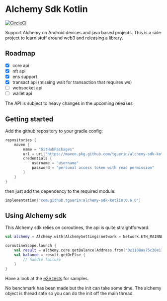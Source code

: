 # Alchemy Sdk Kotlin

[![CircleCI](https://dl.circleci.com/status-badge/img/gh/tguerin/alchemy-sdk-kotlin/tree/main.svg?style=svg)](https://dl.circleci.com/status-badge/redirect/gh/tguerin/alchemy-sdk-kotlin/tree/main)

Support Alchemy on Android devices and java based projects. This is a side project to learn stuff around web3 and releasing a library.

## Roadmap

- [x] core api
- [x] nft api
- [x] ens support
- [x] transact api (missing wait for transaction that requires ws)
- [ ] websocket api
- [ ] wallet api

The API is subject to heavy changes in the upcoming releases

## Getting started

Add the github repository to your gradle config:

```kotlin
repositories {
    maven {
        name = "GitHubPackages"
        url = uri("https://maven.pkg.github.com/tguerin/alchemy-sdk-kotlin")
        credentials {
            username = "username"
            password = "personal access token with read permission"
        }
    }
}
```

then just add the dependency to the required module:

```kotlin
implementation("com.github.tguerin:alchemy-sdk-kotlin:0.6.0")
```

## Using Alchemy sdk

This Alchemy sdk relies on coroutines, the api is quite straightforward:

```kotlin
val alchemy = Alchemy.with(AlchemySettings(network = Network.ETH_MAINNET))

coroutineScope.launch {
    val result = alchemy.core.getBalance(Address.from("0x1188aa75c38e1790be3768508743fbe7b50b2153"))
    val balance = result.getOrElse { 
        // handle failure
    }
}
```

Have a look at the [e2e tests](./alchemy-core/src/test/kotlin/com/alchemy/sdk/core/e2e) for samples.

No benchmark has been made but the init can take some time. The alchemy object is thread safe so 
you can do the init off the main thread.


